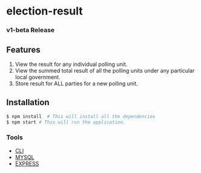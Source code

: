 # election-result

### v1-beta Release

## Features
1. View the result for any individual polling unit.
2. View the summed total result of all the polling units under any particular local government.
3. Store result for ALL parties for a new polling unit.

## Installation

```bash
$ npm install  # This will install all the dependencies
$ npm start # This will run the application.
```

### Tools
- [CLI](https://github.com/sequelize/cli)
- [MYSQL](https://www.mysql.com/)
- [EXPRESS](https://github.com/expressjs/express)